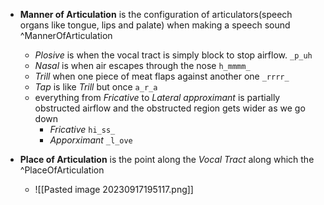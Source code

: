 - **Manner of Articulation** is the configuration of articulators(speech organs like tongue, lips and palate) when making a speech sound ^MannerOfArticulation
	- *Plosive* is when the vocal tract is simply block to stop airflow. `_p_uh`
	- *Nasal* is when air escapes through the nose `h_mmmm_`
	- *Trill* when one piece of meat flaps against another one `_rrrr_`
	- *Tap* is like _Trill_ but once `a_r_a`
	- everything from *Fricative* to *Lateral approximant* is partially obstructed airflow and the obstructed region gets wider as we go down
		- *Fricative* `hi_ss_`
		- _Apporximant_ `_l_ove`

- **Place of Articulation** is the point along the _Vocal Tract_ along which the ^PlaceOfArticulation
	- ![[Pasted image 20230917195117.png]]
